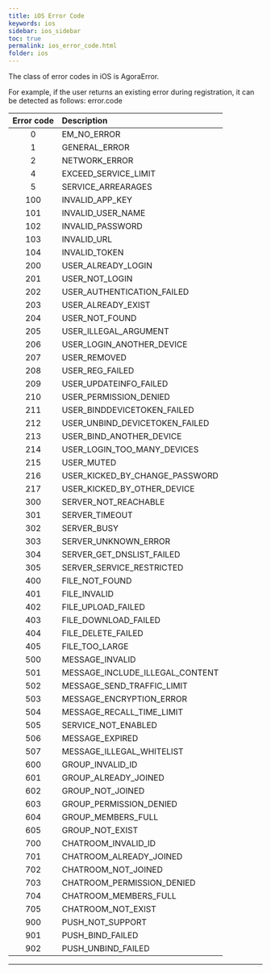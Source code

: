 ```yaml
---
title: iOS Error Code
keywords: ios
sidebar: ios_sidebar
toc: true
permalink: ios_error_code.html
folder: ios
---
```



The class of error codes in iOS is AgoraError.

For example, if the user returns an existing error during registration, it can be detected as follows: error.code



|  Error code  | Description    |
|  :----:      |  :----         |
|  0           |   EM_NO_ERROR  |
|  1           | GENERAL_ERROR
|  2           | NETWORK_ERROR
|  4           | EXCEED_SERVICE_LIMIT
|  5           | SERVICE_ARREARAGES
|  100      	  | INVALID_APP_KEY
|  101         | INVALID_USER_NAME
|  102         | INVALID_PASSWORD
|  103         | INVALID_URL
|  104         | INVALID_TOKEN
|  200         | USER_ALREADY_LOGIN
|  201         | USER_NOT_LOGIN
|  202      	  | USER_AUTHENTICATION_FAILED
|  203         | USER_ALREADY_EXIST
|  204         | USER_NOT_FOUND
|  205         | USER_ILLEGAL_ARGUMENT
|  206         | USER_LOGIN_ANOTHER_DEVICE
|  207         | USER_REMOVED
|  208         | USER_REG_FAILED
|  209         | USER_UPDATEINFO_FAILED
|  210      |USER_PERMISSION_DENIED
|  211      |USER_BINDDEVICETOKEN_FAILED
|  212      |USER_UNBIND_DEVICETOKEN_FAILED
|  213      |USER_BIND_ANOTHER_DEVICE
|  214      |USER_LOGIN_TOO_MANY_DEVICES
|  215      |USER_MUTED
|  216      |USER_KICKED_BY_CHANGE_PASSWORD
|  217      |USER_KICKED_BY_OTHER_DEVICE
|  300      |SERVER_NOT_REACHABLE
|  301      |SERVER_TIMEOUT
|  302      |SERVER_BUSY
|  303      |SERVER_UNKNOWN_ERROR
|  304      |SERVER_GET_DNSLIST_FAILED
|  305      |SERVER_SERVICE_RESTRICTED
|  400      |FILE_NOT_FOUND
|  401      |FILE_INVALID
|  402      |FILE_UPLOAD_FAILED
|  403      |FILE_DOWNLOAD_FAILED
|  404      |FILE_DELETE_FAILED
|  405      |FILE_TOO_LARGE
|  500      |MESSAGE_INVALID
|  501      |MESSAGE_INCLUDE_ILLEGAL_CONTENT
|  502      |MESSAGE_SEND_TRAFFIC_LIMIT
|  503      |MESSAGE_ENCRYPTION_ERROR
|  504      |MESSAGE_RECALL_TIME_LIMIT
|  505      |SERVICE_NOT_ENABLED
|  506      |MESSAGE_EXPIRED
|  507      |MESSAGE_ILLEGAL_WHITELIST
|  600      |GROUP_INVALID_ID
|  601      |GROUP_ALREADY_JOINED
|  602      |GROUP_NOT_JOINED
|  603      |GROUP_PERMISSION_DENIED
|  604      |GROUP_MEMBERS_FULL
|  605      |GROUP_NOT_EXIST
|  700      |CHATROOM_INVALID_ID
|  701      |CHATROOM_ALREADY_JOINED
|  702      |CHATROOM_NOT_JOINED
|  703      |CHATROOM_PERMISSION_DENIED
|  704      |CHATROOM_MEMBERS_FULL
|  705      |CHATROOM_NOT_EXIST
|  900      |PUSH_NOT_SUPPORT
|  901      |PUSH_BIND_FAILED
|  902      |PUSH_UNBIND_FAILED	 


------------------------------------------------------------------------


